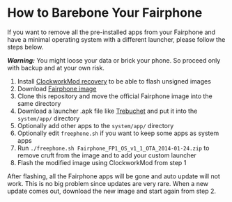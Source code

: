 How to Barebone Your Fairphone
==============================

If you want to remove all the pre-installed apps from your Fairphone and have a minimal operating system with a different launcher, please follow the steps below.

***Warning:***  You might loose your data or brick your phone. So proceed only with backup and at your own risk.

1. Install [ClockworkMod recovery](http://forum.xda-developers.com/wiki/Fairphone_Fairphone/Flashing_Guide) to be able to flash unsigned images
2. Download [Fairphone image](https://fairphone.zendesk.com/hc/en-us/articles/201189497-Fairphone-FP1-Fairphone-OS-multiple-versions-)
3. Clone this repository and move the official Fairphone image into the same directory
4. Download a launcher .apk file like [Trebuchet](http://forum.xda-developers.com/showthread.php?t=1410674) and put it into the `system/app/` directory
5. Optionally add other apps to the `system/app/` directory
6. Optionally edit `freephone.sh` if you want to keep some apps as system apps
7. Run `./freephone.sh Fairphone_FP1_OS_v1_1_OTA_2014-01-24.zip` to remove cruft from the image and to add your custom launcher
8. Flash the modified image using ClockworkMod from step 1

After flashing, all the Fairphone apps will be gone and auto update will not work. This is no big problem since updates are very rare. When a new update comes out, download the new image and start again from step 2.
